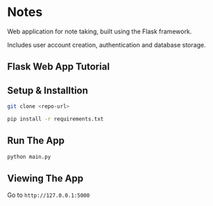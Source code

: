 # Notes

Web application for note taking, built using the Flask framework.

Includes user account creation, authentication and database storage.

## Flask Web App Tutorial

## Setup & Installtion

```bash
git clone <repo-url>
```

```bash
pip install -r requirements.txt
```

## Run The App

```bash
python main.py
```

## Viewing The App

Go to `http://127.0.0.1:5000`
